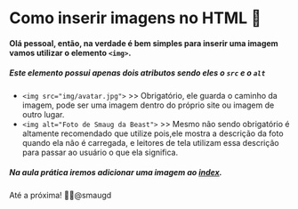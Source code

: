 # Como inserir imagens no HTML :thought_balloon:

#### Olá pessoal, então, na verdade é bem simples para inserir uma imagem vamos utilizar o elemento `<img>`.
##### Este elemento possui apenas dois atributos sendo eles o `src` e o `alt`

- `<img src="img/avatar.jpg">` >> Obrigatório, ele guarda o caminho da imagem, pode ser uma imagem dentro do próprio site ou imagem de outro lugar. 
- `<img alt="Foto de Smaug da Beast">` >> Mesmo não sendo obrigatório é altamente recomendado que utilize pois,ele mostra a descrição da foto quando ela não é carregada,
e leitores de tela utilizam essa descrição para passar ao usuário o que ela significa.

##### Na aula prática iremos adicionar uma imagem ao [index](https://github.com/smaugd/Dragon-evolution-/blob/master/Bootcamps/TQI/III%20HTML%205%20E%20CSS3/Site/Curso%20HTML/index.html).

Até a próxima! :wave::dragon:@smaugd
